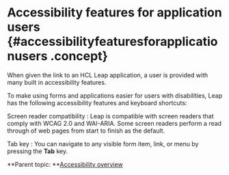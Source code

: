 # Accessibility features for application users {#accessibilityfeaturesforapplicationusers .concept}

When given the link to an HCL Leap application, a user is provided with many built in accessibility features.

To make using forms and applications easier for users with disabilities, Leap has the following accessibility features and keyboard shortcuts:

Screen reader compatibility
:   Leap is compatible with screen readers that comply with WCAG 2.0 and WAI-ARIA. Some screen readers perform a read through of web pages from start to finish as the default.

Tab key
:   You can navigate to any visible form item, link, or menu by pressing the **Tab** key.

**Parent topic: **[Accessibility overview](ac_experience_builder_accessibility.md)

